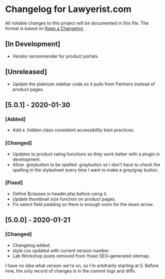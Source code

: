 # Changelog for Lawyerist.com

All notable changes to this project will be documented in this file. The format is based on [Keep a Changelog](https://keepachangelog.com/en/1.0.0/).

## [In Development]
- Vendor recommender for product portals.

## [Unreleased]
- Update the platinum sidebar code so it pulls from Partners instead of product pages.

## [5.0.1] - 2020-01-30

### [Added]
- Add a .hidden class consistent accessibility best practices.

### [Changed]
- Updates to product rating functions so they work better with a plugin in development.
- Allow .greybutton to be spelled .graybutton so I don't have to check the spelling in the stylesheet every time I want to make a grey/gray button.

### [Fixed]
- Define $classes in header.php before using it.
- Update thumbnail size function on product pages.
- Fix select field padding so there is enough room for the down arrow.

## [5.0.0] - 2020-01-21

### [Changed]
- Changelog added.
- style.css updated with current version number.
- Lab Workshop posts removed from Yoast SEO–generated sitemap.

I have no idea what version we're on, so I'm arbitrarily starting at 5. Before now, the only record of changes is in the commit logs and diffs.
